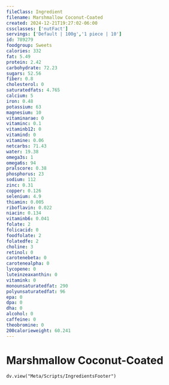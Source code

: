 ```yaml
---
fileClass: Ingredient
filename: Marshmallow Coconut-Coated
created: 2024-12-21T19:27:02-06:00
cssclasses: ['nutFact']
servings: ['Default | 100g','1 piece | 10']
id: 789279
foodgroup: Sweets
calories: 332
fat: 5.49
protein: 2.42
carbohydrate: 72.23
sugars: 52.56
fiber: 0.8
cholesterol: 0
saturatedfats: 4.765
calcium: 5
iron: 0.48
potassium: 63
magnesium: 10
vitaminarae: 0
vitaminc: 0.1
vitaminb12: 0
vitamind: 0
vitamine: 0.06
netcarbs: 71.43
water: 19.38
omega3s: 1
omega6s: 94
pralscore: 0.38
phosphorus: 23
sodium: 112
zinc: 0.31
copper: 0.126
selenium: 4.9
thiamin: 0.005
riboflavin: 0.022
niacin: 0.134
vitaminb6: 0.041
folate: 2
folicacid: 0
foodfolate: 2
folatedfe: 2
choline: 3
retinol: 0
carotenebeta: 0
carotenealpha: 0
lycopene: 0
luteinzeaxanthin: 0
vitamink: 0
monounsaturatedfat: 290
polyunsaturatedfat: 96
epa: 0
dpa: 0
dha: 0
alcohol: 0
caffeine: 0
theobromine: 0
200calorieweight: 60.241
---
```


# Marshmallow Coconut-Coated

```dataviewjs
dv.view("Meta/Scripts/IngredientsFooter")
```